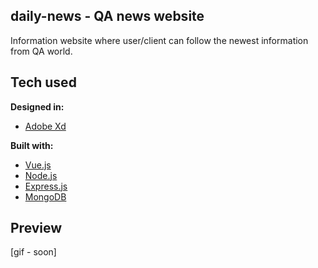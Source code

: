 ## daily-news - QA news website

Information website where user/client can follow the newest information from QA world.

## Tech used

<b>Designed in:</b>

- [Adobe Xd](https://www.adobe.com/pl/products/xd.html)

<b>Built with:</b>

- [Vue.js](https://vuejs.org)
- [Node.js](https://nodejs.org/)
- [Express.js](https://expressjs.com)
- [MongoDB](https://www.mongodb.com)

## Preview

[gif - soon]
